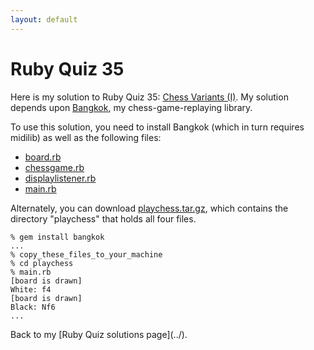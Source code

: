 ```yaml
---
layout: default
---
```


# Ruby Quiz 35

Here is my solution to Ruby Quiz 35:
[Chess Variants (I)](http://www.rubyquiz.com/quiz35.html). My solution
depends upon [Bangkok](http://bangkok.rubyforge.org), my
chess-game-replaying library.

To use this solution, you need to install Bangkok (which in turn requires
midilib) as well as the following files:

- [board.rb](board.rb)
- [chessgame.rb](chessgame.rb)
- [displaylistener.rb](displaylistener.rb)
- [main.rb](main.rb)

Alternately, you can download [playchess.tar.gz](playchess.tar.gz), which
contains the directory "playchess" that holds all four files.

```
% gem install bangkok
...
% copy_these_files_to_your_machine
% cd playchess
% main.rb
[board is drawn]
White: f4
[board is drawn]
Black: Nf6
...
```

<p>Back to my [Ruby Quiz solutions page](../).</p>
